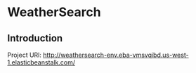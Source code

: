 # WeatherSearch

## Introduction

Project URl: http://weathersearch-env.eba-vmsvqibd.us-west-1.elasticbeanstalk.com/
